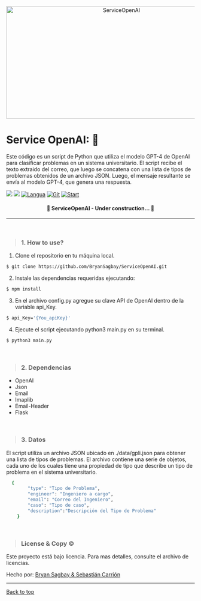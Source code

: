 <div align="center" id="top"> 
  <img src="https://i0.wp.com/imgs.hipertextual.com/wp-content/uploads/2022/07/openai.png?fit=1200%2C675&quality=50&strip=all&ssl=1"  height="300" width="600" alt="ServiceOpenAI" />
	
</div>

# Service OpenAI: 🚀 
Este código es un script de Python que utiliza el modelo GPT-4 de OpenAI para clasificar problemas en un sistema universitario. El script recibe el texto extraido del correo, que luego se concatena con una lista de tipos de problemas obtenidos de un archivo JSON. Luego, el mensaje resultante se envía al modelo GPT-4, que genera una respuesta.

[![](https://img.shields.io/badge/python-purple?logo=python)](https://img.shields.io/badge/python-purple?logo=python) [![](https://img.shields.io/badge/HTML5-brown?logo=html5)](https://img.shields.io/badge/html5-purple?logo=html5) [![Langua](https://img.shields.io/github/languages/count/BryanSagbay/ServiceOpenAI?color=c90e21 "Langua")](https://img.shields.io/github/languages/count/BryanSagbay/ServiceOpenAI?color=c90e21 "Langua") [![Git](https://img.shields.io/github/repo-size/bryansagbay/serviceopenai?color=56BEB8 "Gut")](https://img.shields.io/github/repo-size/bryansagbay/serviceopenai?color=56BEB8 "Gut") [![Start](https://img.shields.io/github/stars/bryansagbay/serviceopenaI?color=blue "Start")](https://img.shields.io/github/stars/bryansagbay/serviceopenaI?color=blue "Start") 

</p>

<h4 align="center"> 
	🚧  ServiceOpenAI - Under construction...  🚧
</h4> 

<hr> 

<br>

> ### 1. How to use?

1. Clone el repositorio en tu máquina local.
```bash
$ git clone https://github.com/BryanSagbay/ServiceOpenAI.git
```

2. Instale las dependencias requeridas ejecutando:
```bash
$ npm install
```

3. En el archivo config.py agregue su clave API de OpenAI dentro de la variable api_Key.
```bash
$ api_Key='{You_apiKey}'
```

4. Ejecute el script ejecutando python3 main.py en su terminal.
```bash
$ python3 main.py
``` 
<br>


> ### 2. Dependencias

- OpenAI
- Json
- Email
- Imaplib
- Email-Header
- Flask
<br>


> ###  3. Datos

El script utiliza un archivo JSON ubicado en ./data/gpli.json para obtener una lista de tipos de problemas. El archivo contiene una serie de objetos, cada uno de los cuales tiene una propiedad de tipo que describe un tipo de problema en el sistema universitario.
```bash
  {
        "type": "Tipo de Problema",
        "engineer": "Ingeniero a cargo",
        "email": "Correo del Ingeniero",
        "caso": "Tipo de caso",
        "description":"Descripción del Tipo de Problema"
    }
```

<br>


> ### License & Copy &copy;

Este proyecto está bajo licencia. Para mas detalles, consulte el archivo de licencias.


Hecho por: <a href="https://github.com/BryanSagbayt" target="_blank">Bryan Sagbay & Sebastián Carrión</a>


------------

<a href="#top">Back to top</a>
